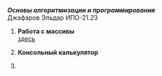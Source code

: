 ***Основы алгоритмизации и программирования***    
Джафаров Эльдар ИПО-21.23  

1. **Работа с массивы**    
[здесь](https://github.com/larenzo1/dz/blob/main/massiv.cs)

2. **Консольный калькулятор**
3. 
